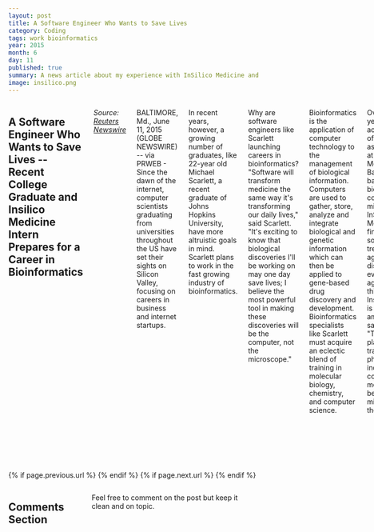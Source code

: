 ```yaml
---
layout: post
title: A Software Engineer Who Wants to Save Lives
category: Coding
tags: work bioinformatics
year: 2015
month: 6
day: 11
published: true
summary: A news article about my experience with InSilico Medicine and motivations for the future. I have spent the past year with the company as an intern and continue to work as a software engineer.
image: insilico.png
---
```


<div class="row">	
	<div class="span9 columns">
		<h2>A Software Engineer Who Wants to Save Lives -- Recent College Graduate and Insilico Medicine Intern Prepares for a Career in Bioinformatics</h2>
		<p><i>Source: <a href="http://www.reuters.com/article/2015/06/11/idUSnGNX21Vvv+e4+GNW20150611" target="_blank">Reuters Newswire</a></i></p>
		<p>BALTIMORE, Md., June 11, 2015 (GLOBE NEWSWIRE) -- via PRWEB - Since the dawn of the internet, computer scientists graduating from universities throughout the US have set their sights on Silicon Valley, focusing on careers in business and internet startups.</p>
        <p>In recent years, however, a growing number of graduates, like 22-year old Michael Scarlett, a recent graduate of Johns Hopkins University, have more altruistic goals in mind. Scarlett plans to work in the fast growing industry of bioinformatics.</p>
        <p>Why are software engineers like Scarlett launching careers in bioinformatics? "Software will transform medicine the same way it's transforming our daily lives," said Scarlett. "It's exciting to know that biological discoveries I'll be working on may one day save lives; I believe the most powerful tool in making these discoveries will be the computer, not the microscope."</p>
        <p>Bioinformatics is the application of computer technology to the management of biological information. Computers are used to gather, store, analyze and integrate biological and genetic information which can then be applied to gene-based drug discovery and development. Bioinformatics specialists like Scarlett must acquire an eclectic blend of training in molecular biology, chemistry, and computer science.</p>
        <p>Over the past year, Scarlett acquired much of his training as an internet at Insilico Medicine, a Baltimore-based bioinformatics company. The mission of InSilico Medicine is to find working solutions to treat and cure age-related diseases and even cure aging itself. "I think that the Insilico mission is bold and ambitious," said Scarlett. "The company plans to transform the pharmaceutical industry with computational methods. I believe in their mission and their success."</p>
        <p>As his internship at Insilico Medicine draws to an end, Scarlett and other young computer scientists have more career options than ever before. Big pharma, biotech, and software companies are clamoring to hire software engineers who know how to compile, analyze, and visualize huge amounts of biological data. This is why a recent study predicted the bioinformatics industry would generate more than 12 billion dollars in revenue by 2020.</p>
        <p>"If the computer infrastructure of Facebook or Twitter was leveraged to find a cure for cancer and fight other age-related diseases, everyone's health worldwide would improve, said Scarlett. "That's why I chose a career in bioinformatics."</p>
	</div>
</div> 

<div class="row">	
	<div class="span9 column">
			<p class="pull-right">{% if page.previous.url %} <a href="{{page.previous.url}}" title="Previous Post: {{page.previous.title}}"><i class="icon-chevron-left"></i></a> 	{% endif %}   {% if page.next.url %} 	<a href="{{page.next.url}}" title="Next Post: {{page.next.title}}"><i class="icon-chevron-right"></i></a> 	{% endif %} </p>  
	</div>
</div>

<div class="row">	
    <div class="span9 columns">    
		<h2>Comments Section</h2>
	    <p>Feel free to comment on the post but keep it clean and on topic.</p>	
		<div id="disqus_thread"></div>
		<script type="text/javascript">
			/* * * CONFIGURATION VARIABLES: EDIT BEFORE PASTING INTO YOUR WEBPAGE * * */
			var disqus_shortname = 'mscarlett'; // required: replace example with your forum shortname
			var disqus_identifier = '{{ page.url }}';
			var disqus_url = 'http://mscarlett.github.io{{ page.url }}';
			
			/* * * DON'T EDIT BELOW THIS LINE * * */
			(function() {
				var dsq = document.createElement('script'); dsq.type = 'text/javascript'; dsq.async = true;
				dsq.src = 'http://' + disqus_shortname + '.disqus.com/embed.js';
				(document.getElementsByTagName('head')[0] || document.getElementsByTagName('body')[0]).appendChild(dsq);
			})();
		</script>
		<noscript>Please enable JavaScript to view the <a href="http://disqus.com/?ref_noscript">comments powered by Disqus.</a></noscript>
		<a href="http://disqus.com" class="dsq-brlink">blog comments powered by <span class="logo-disqus">Disqus</span></a>
	</div>
</div>

<!-- Twitter -->
<script>!function(d,s,id){var js,fjs=d.getElementsByTagName(s)[0];if(!d.getElementById(id)){js=d.createElement(s);js.id=id;js.src="//platform.twitter.com/widgets.js";fjs.parentNode.insertBefore(js,fjs);}}(document,"script","twitter-wjs");</script>

<!-- Google + -->
<script type="text/javascript">
  (function() {
    var po = document.createElement('script'); po.type = 'text/javascript'; po.async = true;
    po.src = 'https://apis.google.com/js/plusone.js';
    var s = document.getElementsByTagName('script')[0]; s.parentNode.insertBefore(po, s);
  })();
</script>
